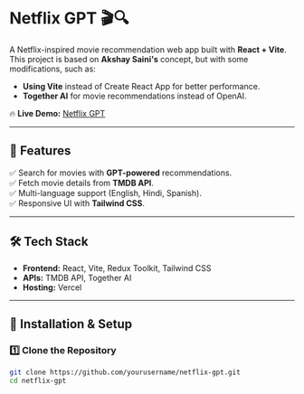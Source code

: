 # **Netflix GPT 🎬🔍**  

A Netflix-inspired movie recommendation web app built with **React + Vite**. This project is based on **Akshay Saini's** concept, but with some modifications, such as:  
- **Using Vite** instead of Create React App for better performance.  
- **Together AI** for movie recommendations instead of OpenAI.  

🔥 **Live Demo:** [Netflix GPT](https://vercel.com/satyams-projects-f7813efa/netflix-gpt/6kFit3zXf4ktrP7MHTGPJdYyjzQv)  

---

## **🚀 Features**  
✅ Search for movies with **GPT-powered** recommendations.  
✅ Fetch movie details from **TMDB API**.  
✅ Multi-language support (English, Hindi, Spanish).  
✅ Responsive UI with **Tailwind CSS**.  

---

## **🛠️ Tech Stack**  
- **Frontend:** React, Vite, Redux Toolkit, Tailwind CSS  
- **APIs:** TMDB API, Together AI  
- **Hosting:** Vercel  

---

## **📌 Installation & Setup**  

### **1️⃣ Clone the Repository**  
```sh
git clone https://github.com/yourusername/netflix-gpt.git
cd netflix-gpt
